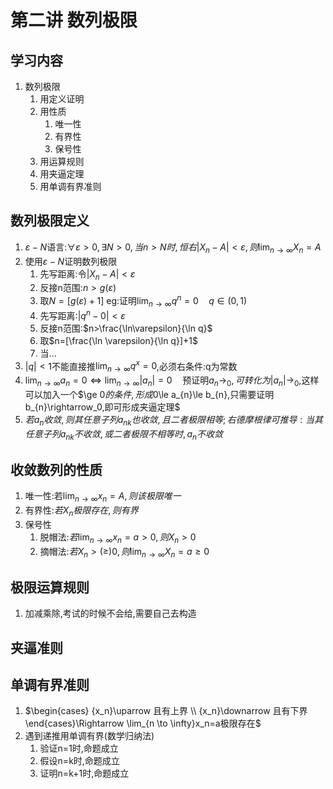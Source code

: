 # 第二讲 数列极限

## 学习内容
1. 数列极限
   1. 用定义证明
   2. 用性质
      1. 唯一性
      2. 有界性
      3. 保号性
   3. 用运算规则
   4. 用夹逼定理
   5. 用单调有界准则


## 数列极限定义
1. $\varepsilon-N$语言:$\forall \varepsilon>0,\exists N>0,当n>N时,恒右|X_{n}-A|<\varepsilon,则\lim_{n \to \infty}X_{n}=A$
2. 使用$\varepsilon-N$证明数列极限
   1. 先写距离:令$|X_{n}-A|<\varepsilon$
   2. 反接n范围:$n>g(\varepsilon)$
   3. 取$N=[g(\varepsilon)+1]$
   eg:证明$\lim_{n \to \infty}q^{n}=0\quad q\in (0,1)$
    1. 先写距离:$|q^{n}-0|<\varepsilon$
    2. 反接n范围:$n>\frac{\ln\varepsilon}{\ln q}$
    3. 取$n=[\frac{\ln \varepsilon}{\ln q}]+1$
    4. 当...
3. $|q|<1$不能直接推$\lim_{n \to \infty}q^{x}=0$,必须右条件:q为常数
4. $\lim_{n \to \infty}a_{n}=0 \Leftrightarrow \lim_{n \to \infty}|a_{n}|=0 \quad$预证明$a_{n}\rightarrow_0,可转化为|a_{n}|\rightarrow_0$,这样可以加入一个$\ge $0的条件,形成$0\le a_{n}\le b_{n},只需要证明b_{n}\rightarrow_0,即可形成夹逼定理$
5. $若{a_n}收敛,则其任意子列{a_{nk}}也收敛,且二者极限相等;右德摩根律可推导:当其任意子列{a_{nk}}不收敛,或二者极限不相等时,a_n不收敛$
   

## 收敛数列的性质
1. 唯一性:若$\lim_{n \to \infty}x_n=A,则该极限唯一$
2. 有界性:$若X_n极限存在,则有界$
3. 保号性
   1. 脱帽法:$若\lim_{n \to \infty}x_n=a>0,则X_n>0$
   2. 摘帽法:$若X_n>(\ge )0,则\lim_{n \to \infty}X_n=a\ge 0$
## 极限运算规则
1. 加减乘除,考试的时候不会给,需要自己去构造

## 夹逼准则
   
## 单调有界准则
1. $\begin{cases} {x_n}\uparrow 且有上界 \\ {x_n}\downarrow 且有下界  \end{cases}\Rightarrow \lim_{n \to \infty}x_n=a极限存在$
2. 遇到递推用单调有界(数学归纳法)
   1. 验证n=1时,命题成立
   2. 假设n=k时,命题成立
   3. 证明n=k+1时,命题成立